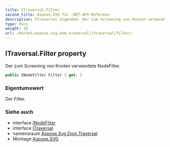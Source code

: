 ```yaml
---
title: ITraversal.Filter
second_title: Aspose.SVG für .NET-API-Referenz
description: ITraversal eigendom. Der zum Screening von Knoten verwendete NodeFilter.
type: docs
weight: 10
url: /de/net/aspose.svg.dom.traversal/itraversal/filter/
---
```

## ITraversal.Filter property

Der zum Screening von Knoten verwendete NodeFilter.

```csharp
public INodeFilter Filter { get; }
```

### Eigentumswert

Der Filter.

### Siehe auch

* interface [INodeFilter](../../inodefilter/)
* interface [ITraversal](../)
* namensraum [Aspose.Svg.Dom.Traversal](../../itraversal/)
* Montage [Aspose.SVG](../../../)


